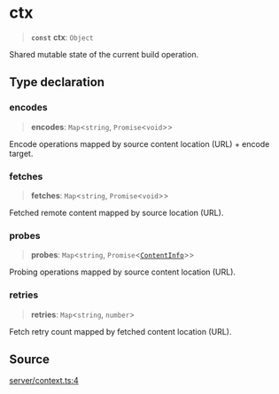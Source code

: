 # ctx

> **`const`** **ctx**: `Object`

Shared mutable state of the current build operation.

## Type declaration

### encodes

> **encodes**: `Map`\<`string`, `Promise`\<`void`\>\>

Encode operations mapped by source content location (URL) + encode target.

### fetches

> **fetches**: `Map`\<`string`, `Promise`\<`void`\>\>

Fetched remote content mapped by source location (URL).

### probes

> **probes**: `Map`\<`string`, `Promise`\<[`ContentInfo`](../type-aliases/ContentInfo.md)\>\>

Probing operations mapped by source content location (URL).

### retries

> **retries**: `Map`\<`string`, `number`\>

Fetch retry count mapped by fetched content location (URL).

## Source

[server/context.ts:4](https://github.com/Elringus/Imgit/blob/cf06d86/src/server/context.ts#L4)
